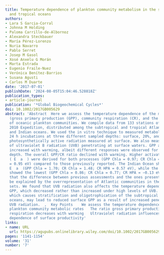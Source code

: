 ```yaml
---
title: Temperature dependence of plankton community metabolism in the subtropical
  and tropical oceans
authors:
- Lara S Garcia‐Corral
- Johnna M Holding
- Paloma Carrillo‐de‐Albornoz
- Alexandra Steckbauer
- María Pérez‐Lorenzo
- Nuria Navarro
- Pablo Serret
- Josep M Gasol
- Xosé Anxelu G Morán
- Marta Estrada
- Eugenio Fraile‐Nuez
- Verónica Benítez‐Barrios
- Susana Agusti
- Carlos M Duarte
date: '2017-07-01'
publishDate: '2024-08-05T15:04:46.528818Z'
publication_types:
- article-journal
publication: '*Global Biogeochemical Cycles*'
doi: 10.1002/2017GB005629
abstract: 'Abstract  Here we assess the temperature dependence of the metabolic rates
  (gross primary production (GPP), community respiration (CR), and the ratio GPP/CR)
  of oceanic plankton communities. We compile data from 133 stations of the Malaspina
  2010 Expedition, distributed among the subtropical and tropical Atlantic, Pacific,
  and Indian oceans. We used the in vitro technique to measured metabolic rates during
  24 h incubations at three different sampled depths: surface, 20%, and 1% of the
  photosynthetically active radiation measured at surface. We also measured the %
  of ultraviolet B radiation (UVB) penetrating at surface waters. GPP and CR rates
  increased with warming, albeit different responses were observed for each sampled
  depth. The overall GPP/CR ratio declined with warming. Higher activation energies
  ( E  a  ) were derived for both processes (GPP Chla = 0.97; CR Chla = 1.26; CR HPA
  = 0.95 eV) compared to those previously reported. The Indian Ocean showed the highest
  E  a  (GPP Chla = 1.70; CR Chla = 1.48; CR HPA = 0.57 eV), while the Atlantic Ocean
  showed the lowest (GPP Chla = 0.86; CR Chla = 0.77; CR HPA = −0.13 eV). We believe
  that the difference between previous assessments and the ones presented here can
  be explained by the overrepresentation of Atlantic communities in the previous data
  sets. We found that UVB radiation also affects the temperature dependence of surface
  GPP, which decreased rather than increased under high levels of UVB. Ocean warming,
  which causes stratification and oligotrophication of the subtropical and tropical
  oceans, may lead to reduced surface GPP as a result of increased penetration of
  UVB radiation.  ,  Key Points    We assess the temperature dependence of oceanic
  plankton community metabolic rates   The ratio gross primary production/community
  respiration decreases with warming   Ultraviolet radiation influences the temperature
  dependence of surface productivity'
links:
- name: URL
  url: https://agupubs.onlinelibrary.wiley.com/doi/10.1002/2017GB005629
pages: '1141-1154'
volume: '31'
number: '7'
---
```

